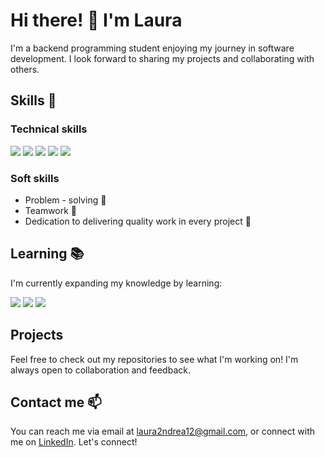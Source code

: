 # Hi there! 👋 I'm Laura

I'm a backend programming student enjoying my journey in software development. I look forward to sharing my projects and collaborating with others.

## Skills 🚀

### Technical skills

![](https://img.icons8.com/color/100/000000/html-5--v1.png)
![](https://img.icons8.com/color/100/000000/css3.png)
![](https://img.icons8.com/color/100/000000/javascript--v1.png)
![](https://img.icons8.com/color/100/000000/mysql-logo.png)
![](https://img.icons8.com/?size=100&id=40669&format=png&color=000000)


### Soft skills
- Problem - solving 🤔
- Teamwork 👥
- Dedication to delivering quality work in every project 🌟

## Learning 📚
I'm currently expanding my knowledge by learning:

![](https://img.icons8.com/color/100/000000/java-coffee-cup-logo--v1.png)
![](https://img.icons8.com/?size=100&id=90519&format=png&color=000000)
![](https://img.icons8.com/?size=100&id=38561&format=png&color=000000)


## Projects
Feel free to check out my repositories to see what I'm working on! I'm always open to collaboration and feedback.

## Contact me 📫
You can reach me via email at laura2ndrea12@gmail.com, or connect with me on [LinkedIn](https://www.linkedin.com/in/laura-rodr%C3%ADguez-51aa92135/). Let's connect!


